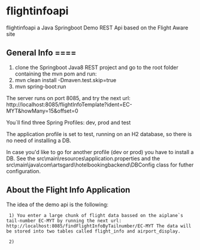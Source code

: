 # flightinfoapi

flightinfoapi a Java Springboot Demo REST Api based on the Flight Aware site

## General Info ====

  1) clone the Springboot Java8 REST project and go to the root folder containing the mvn pom and run:
  2) mvn clean install -Dmaven.test.skip=true
  3) mvn spring-boot:run

  The server runs on port 8085, and try the next url: http://localhost:8085/flightInfoTemplate?ident=EC-MYT&howMany=15&offset=0
  
  You´ll find three Spring Profiles: dev, prod and test
  
  The application profile is set to test, running on an H2 database, so there is no need of installing a DB.
  
  In case you'd like to go for another profile (dev or prod) you have to install a DB. See the src\main\resources\application.properties and the src\main\java\com\artsgard\hotelbookingbackend\DBConfig class for futher configuration.
  
 ## About the Flight Info Application
 
 The idea of the demo api is the following:
 
     1) You enter a large chunk of flight data bassed on the aiplane`s tail-number EC-MYT by running the next url: http://localhost:8085/findFlightInfoByTailnumber/EC-MYT The data will be stored into two tables called flight_info and airport_display.
     
     2)
 

